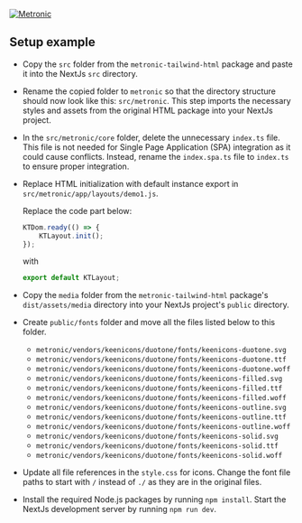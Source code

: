 <p>
	<a href="https://keenthemes.com/metronic">
		<img src="https://keenthemes.com/static/metronic/tailwind/docs/dist/assets/media/app/default-logo.svg" alt="Metronic"/>
	</a>
</p>

## Setup example

- Copy the `src` folder from the `metronic-tailwind-html` package and paste it into the NextJs `src` directory.


- Rename the copied folder to `metronic` so that the directory structure should now look like this: `src/metronic`. This step imports the necessary styles and assets from the original HTML package into your NextJs project.


- In the `src/metronic/core` folder, delete the unnecessary `index.ts` file. This file is not needed for Single Page Application (SPA) integration as it could cause conflicts. Instead, rename the `index.spa.ts` file to `index.ts` to ensure proper integration.


- Replace HTML initialization with default instance export in `src/metronic/app/layouts/demo1.js`.

  Replace the code part below:

    ```javascript
    KTDom.ready(() => {
        KTLayout.init();
    });
    ```
  with
    ```javascript
    export default KTLayout;
    ```

- Copy the `media` folder from the `metronic-tailwind-html` package's `dist/assets/media` directory into your NextJs project's `public` directory.


- Create `public/fonts` folder and move all the files listed below to this folder.
  - `metronic/vendors/keenicons/duotone/fonts/keenicons-duotone.svg`
  - `metronic/vendors/keenicons/duotone/fonts/keenicons-duotone.ttf`
  - `metronic/vendors/keenicons/duotone/fonts/keenicons-duotone.woff`
  - `metronic/vendors/keenicons/duotone/fonts/keenicons-filled.svg`
  - `metronic/vendors/keenicons/duotone/fonts/keenicons-filled.ttf`
  - `metronic/vendors/keenicons/duotone/fonts/keenicons-filled.woff`
  - `metronic/vendors/keenicons/duotone/fonts/keenicons-outline.svg`
  - `metronic/vendors/keenicons/duotone/fonts/keenicons-outline.ttf`
  - `metronic/vendors/keenicons/duotone/fonts/keenicons-outline.woff`
  - `metronic/vendors/keenicons/duotone/fonts/keenicons-solid.svg`
  - `metronic/vendors/keenicons/duotone/fonts/keenicons-solid.ttf`
  - `metronic/vendors/keenicons/duotone/fonts/keenicons-solid.woff`


- Update all file references in the `style.css` for icons. Change the font file paths to start with `/` instead of `./` as they are in the original files.


- Install the required Node.js packages by running `npm install`. Start the NextJs development server by running `npm run dev`.

